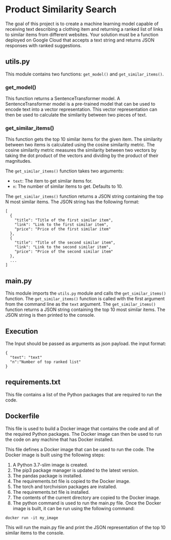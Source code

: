 # Product Similarity Search

The goal of this project is to create a machine learning model capable of receiving text describing a clothing item and returning a ranked list of links to similar items from different websites. Your solution must be a function deployed on Google Cloud that accepts a text string and returns JSON responses with ranked suggestions.



## utils.py

This module contains two functions: `get_model()` and `get_similar_items()`.

### get_model()

This function returns a SentenceTransformer model. A SentenceTransformer model is a pre-trained model that can be used to encode text into a vector representation. This vector representation can then be used to calculate the similarity between two pieces of text.

### get_similar_items()

This function gets the top 10 similar items for the given item. The similarity between two items is calculated using the cosine similarity metric. The cosine similarity metric measures the similarity between two vectors by taking the dot product of the vectors and dividing by the product of their magnitudes.

The `get_similar_items()` function takes two arguments:

* `text`: The item to get similar items for.
* `n`: The number of similar items to get. Defaults to 10.

The `get_similar_items()` function returns a JSON string containing the top N most similar items. The JSON string has the following format:

```
[
  {
    "title": "Title of the first similar item",
    "link": "Link to the first similar item",
    "price": "Price of the first similar item"
  },
  {
    "title": "Title of the second similar item",
    "link": "Link to the second similar item",
    "price": "Price of the second similar item"
  },
  ...
]
```

## main.py

This module imports the `utils.py` module and calls the `get_similar_items()` function. The `get_similar_items()` function is called with the first argument from the command line as the `text` argument. The `get_similar_items()` function returns a JSON string containing the top 10 most similar items. The JSON string is then printed to the console.

## Execution

The Input should be passed as arguments as json payload.
the input format:
```
{
  "text": "text"
  "n":"Number of top ranked list"
}
```

## requirements.txt

This file contains a list of the Python packages that are required to run the code.

## Dockerfile

This file is used to build a Docker image that contains the code and all of the required Python packages. The Docker image can then be used to run the code on any machine that has Docker installed.

This file defines a Docker image that can be used to run the code. The Docker image is built using the following steps:

1. A Python 3.7-slim image is created.
2. The pip3 package manager is updated to the latest version.
3. The pandas package is installed.
4. The requirements.txt file is copied to the Docker image.
5. The torch and torchvision packages are installed.
6. The requirements.txt file is installed.
7. The contents of the current directory are copied to the Docker image.
8. The python command is used to run the main.py file.
Once the Docker image is built, it can be run using the following command:

```
docker run -it my_image
```
This will run the main.py file and print the JSON representation of the top 10 similar items to the console.


